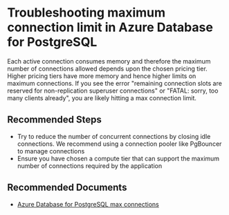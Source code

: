 <properties
    pageTitle="Troubleshooting maximum connection limit in Azure Database for PostgreSQL"
    description="Troubleshooting maximum connection limit in Azure Database for PostgreSQL"
    service="microsoft.dbforpostgresql"
    resource="servers"
    authors="sunilagarwal"
    ms.author="sunila"
    displayOrder="60"
    selfHelpType="resource"
    supportTopicIds="32640019"
    resourceTags="servers, databases"
    productPesIds="16222"
    cloudEnvironments="public"
    articleId="b1b3e4d7-4361-4646-9c90-eab3079915a7"
    />

# Troubleshooting maximum connection limit in Azure Database for PostgreSQL

Each active connection consumes memory and therefore the maximum number of connections allowed depends upon the chosen pricing tier. Higher pricing tiers have more memory and hence higher limits on maximum connections. If you see the error "remaining connection slots are reserved for non-replication superuser connections" or "FATAL: sorry, too many clients already", you are likely hitting a max connection limit.

## **Recommended Steps**

* Try to reduce the number of concurrent connections by closing idle connections. We recommend using a connection pooler like PgBouncer to manage connections
* Ensure you have chosen a compute tier that can support the maximum number of connections required by the application

## **Recommended Documents**

* [Azure Database for PostgreSQL max connections](https://docs.microsoft.com/azure/postgresql/concepts-limits)

